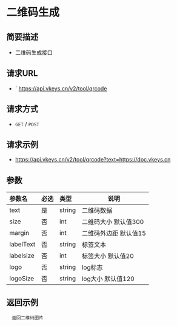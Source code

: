 # 二维码生成 <Badge type="tip" text="V2" />

## 简要描述

- 二维码生成接口

## 请求URL
- ` https://api.vkeys.cn/v2/tool/qrcode

## 请求方式
- `GET` / `POST`

## 请求示例
- https://api.vkeys.cn/v2/tool/qrcode?text=https://doc.vkeys.cn


## 参数

| 参数名       | 必选 | 类型     | 说明             |
|:----------|:---|:-------|----------------|
| text      | 是  | string | 二维码数据          |
| size      | 否  | int    | 二维码大小   默认值300 |
| margin    | 否  | int    | 二维码外边距  默认值15  |
| labelText | 否  | string | 标签文本           |
| labelsize | 否  | int    | 标签大小  默认值20    |
| logo      | 否  | string | log标志          |
| logoSize  | 否  | string | log大小   默认值120 |

## 返回示例

``` text
  返回二维码图片
```
